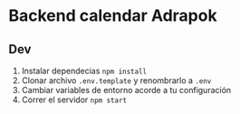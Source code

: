 # Backend calendar Adrapok

## Dev

1. Instalar dependecias `npm install`
2. Clonar archivo `.env.template` y renombrarlo a `.env`
3. Cambiar variables de entorno acorde a tu configuración
4. Correr el servidor `npm start`
